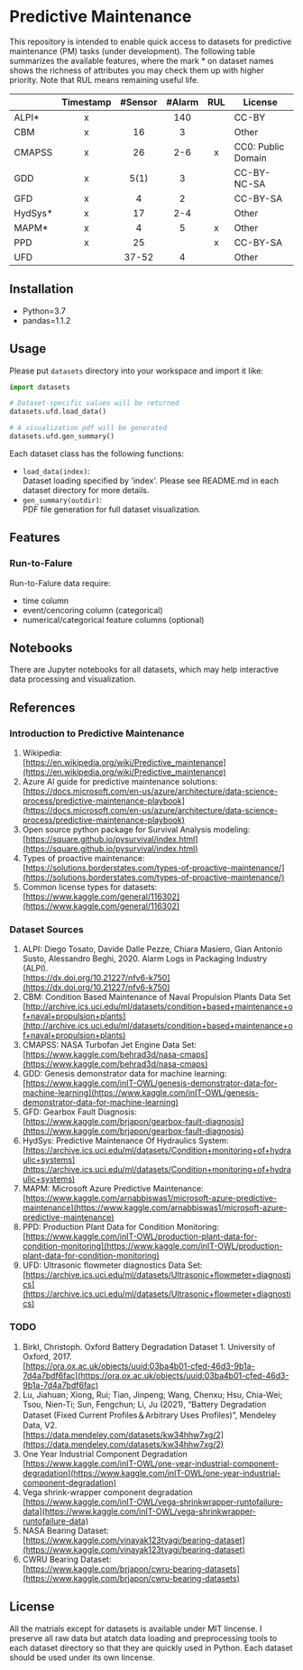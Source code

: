 # Predictive Maintenance

This repository is intended to enable quick access to datasets for predictive maintenance (PM) tasks (under development).
The following table summarizes the available features,
where the mark \* on dataset names shows
the richness of attributes you may check them up with higher priority.
Note that RUL means remaining useful life.

<!-- :white_check_mark: -->
<!-- :ballot_box_with_check: -->

<center>

| | Timestamp | #Sensor | #Alarm | RUL |　License |
| :--- | :--: | :--: | :--: | :--: | :--- |
| ALPI*     | x |  | 140 |  | CC-BY |
| CBM       | x | 16 | 3 |  | Other |
| CMAPSS    | x | 26 | 2-6 | x | CC0: Public Domain |
| GDD       | x | 5(1) | 3 |  | CC-BY-NC-SA |
| GFD       | x | 4 | 2 |  | CC-BY-SA |
| HydSys*   | x | 17 | 2-4 |  | Other |
| MAPM*     | x | 4 | 5 | x | Other |
| PPD       | x | 25 | | x | CC-BY-SA |
| UFD       |  | 37-52 | 4 |  | Other |

</center>

<!-- | NASA-B    |  |  |  |  | Other |
| CWRU-B    |  |  |  |  | CC-BY-SA | -->

## Installation

- Python=3.7
- pandas=1.1.2

## Usage

Please put `datasets` directory into your workspace and import it like:

```python
import datasets

# Dataset-specific values will be returned
datasets.ufd.load_data()

# A visualization pdf will be generated
datasets.ufd.gen_summary()
```

Each dataset class has the following functions:
- ```load_data(index)```:  
    Dataset loading specified by 'index'.
    Please see README.md in each dataset directory for more details.
- ```gen_summary(outdir)```:  
    PDF file generation for full dataset visualization.

## Features

### Run-to-Falure

Run-to-Falure data require:
- time column
- event/cencoring column (categorical)
- numerical/categorical feature columns (optional)

## Notebooks

There are Jupyter notebooks for all datasets,
which may help interactive data processing and visualization.


## References

### Introduction to Predictive Maintenance

1. Wikipedia:  
[https://en.wikipedia.org/wiki/Predictive_maintenance](https://en.wikipedia.org/wiki/Predictive_maintenance)
1. Azure AI guide for predictive maintenance solutions:  
[https://docs.microsoft.com/en-us/azure/architecture/data-science-process/predictive-maintenance-playbook](https://docs.microsoft.com/en-us/azure/architecture/data-science-process/predictive-maintenance-playbook)
1. Open source python package for Survival Analysis modeling:  
[https://square.github.io/pysurvival/index.html](https://square.github.io/pysurvival/index.html)
1. Types of proactive maintenance:  
[https://solutions.borderstates.com/types-of-proactive-maintenance/](https://solutions.borderstates.com/types-of-proactive-maintenance/)
1. Common license types for datasets:  
[https://www.kaggle.com/general/116302](https://www.kaggle.com/general/116302)

### Dataset Sources

1. ALPI: Diego Tosato, Davide Dalle Pezze, Chiara Masiero, Gian Antonio Susto, Alessandro Beghi, 2020. Alarm Logs in Packaging Industry (ALPI).  
[https://dx.doi.org/10.21227/nfv6-k750](https://dx.doi.org/10.21227/nfv6-k750)
1. CBM: Condition Based Maintenance of Naval Propulsion Plants Data Set  
[http://archive.ics.uci.edu/ml/datasets/condition+based+maintenance+of+naval+propulsion+plants](http://archive.ics.uci.edu/ml/datasets/condition+based+maintenance+of+naval+propulsion+plants)
1. CMAPSS: NASA Turbofan Jet Engine Data Set:  
[https://www.kaggle.com/behrad3d/nasa-cmaps](https://www.kaggle.com/behrad3d/nasa-cmaps) 
1. GDD: Genesis demonstrator data for machine learning:  
[https://www.kaggle.com/inIT-OWL/genesis-demonstrator-data-for-machine-learning](https://www.kaggle.com/inIT-OWL/genesis-demonstrator-data-for-machine-learning)
1. GFD: Gearbox Fault Diagnosis:  
[https://www.kaggle.com/brjapon/gearbox-fault-diagnosis](https://www.kaggle.com/brjapon/gearbox-fault-diagnosis)
1. HydSys: Predictive Maintenance Of Hydraulics System:  
[https://archive.ics.uci.edu/ml/datasets/Condition+monitoring+of+hydraulic+systems](https://archive.ics.uci.edu/ml/datasets/Condition+monitoring+of+hydraulic+systems)
1. MAPM: Microsoft Azure Predictive Maintenance:  
[https://www.kaggle.com/arnabbiswas1/microsoft-azure-predictive-maintenance](https://www.kaggle.com/arnabbiswas1/microsoft-azure-predictive-maintenance)
1. PPD: Production Plant Data for Condition Monitoring:  
[https://www.kaggle.com/inIT-OWL/production-plant-data-for-condition-monitoring](https://www.kaggle.com/inIT-OWL/production-plant-data-for-condition-monitoring)
1. UFD: Ultrasonic flowmeter diagnostics Data Set:  
[https://archive.ics.uci.edu/ml/datasets/Ultrasonic+flowmeter+diagnostics](https://archive.ics.uci.edu/ml/datasets/Ultrasonic+flowmeter+diagnostics)


### TODO

1. Birkl, Christoph. Oxford Battery Degradation Dataset 1. University of Oxford, 2017.  
[https://ora.ox.ac.uk/objects/uuid:03ba4b01-cfed-46d3-9b1a-7d4a7bdf6fac](https://ora.ox.ac.uk/objects/uuid:03ba4b01-cfed-46d3-9b1a-7d4a7bdf6fac)
1. Lu, Jiahuan; Xiong, Rui; Tian, Jinpeng; Wang, Chenxu; Hsu, Chia-Wei; Tsou, Nien-Ti; Sun, Fengchun; Li, Ju (2021), “Battery Degradation Dataset (Fixed Current Profiles＆Arbitrary Uses Profiles)”, Mendeley Data, V2.  
[https://data.mendeley.com/datasets/kw34hhw7xg/2](https://data.mendeley.com/datasets/kw34hhw7xg/2)
1. One Year Industrial Component Degradation  
[https://www.kaggle.com/inIT-OWL/one-year-industrial-component-degradation](https://www.kaggle.com/inIT-OWL/one-year-industrial-component-degradation)
1. Vega shrink-wrapper component degradation  
[https://www.kaggle.com/inIT-OWL/vega-shrinkwrapper-runtofailure-data](https://www.kaggle.com/inIT-OWL/vega-shrinkwrapper-runtofailure-data)
1. NASA Bearing Dataset:  
[https://www.kaggle.com/vinayak123tyagi/bearing-dataset](https://www.kaggle.com/vinayak123tyagi/bearing-dataset)
1. CWRU Bearing Dataset:  
[https://www.kaggle.com/brjapon/cwru-bearing-datasets](https://www.kaggle.com/brjapon/cwru-bearing-datasets)


## License

All the matrials except for datasets is available under MIT lincense.
I preserve all raw data but atatch data loading and preprocessing tools
to each dataset directory so that they are quickly used in Python.
Each dataset should be used under its own lincense.
